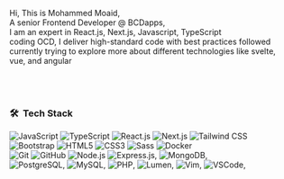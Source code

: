 Hi, This is Mohammed Moaid, <br>
A senior Frontend Developer @ BCDapps,<br>
I am an expert in React.js, Next.js, Javascript, TypeScript<br>
coding OCD, I deliver high-standard code with best practices followed<br>
currently trying to explore more about different technologies like svelte, vue, and angular<br>
<br>
<br>
<br>
### 🛠 &nbsp;Tech Stack
![JavaScript](https://img.shields.io/badge/JavaScript-F7DF1E?style=for-the-badge&logo=javascript&logoColor=black)
![TypeScript](https://img.shields.io/badge/TypeScript-3178C6?style=for-the-badge&logo=typescript&logoColor=white)
![React.js](https://img.shields.io/badge/React.js-61DAFB?style=for-the-badge&logo=react&logoColor=black)
![Next.js](https://img.shields.io/badge/Next.js-000000?style=for-the-badge&logo=nextdotjs&logoColor=white)
![Tailwind CSS](https://img.shields.io/badge/Tailwind_CSS-06B6D4?style=for-the-badge&logo=tailwindcss&logoColor=white)
<br>
![Bootstrap](https://img.shields.io/badge/Bootstrap-7952B3?style=for-the-badge&logo=bootstrap&logoColor=white)
![HTML5](https://img.shields.io/badge/HTML5-E34F26?style=for-the-badge&logo=html5&logoColor=white)
![CSS3](https://img.shields.io/badge/CSS3-1572B6?style=for-the-badge&logo=css3&logoColor=white)
![Sass](https://img.shields.io/badge/Sass-CC6699?style=for-the-badge&logo=sass&logoColor=white)
![Docker](https://img.shields.io/badge/Docker-2496ED?style=for-the-badge&logo=docker&logoColor=white)
<br>
![Git](https://img.shields.io/badge/Git-F05032?style=for-the-badge&logo=git&logoColor=white)
![GitHub](https://img.shields.io/badge/GitHub-181717?style=for-the-badge&logo=github&logoColor=white)
![Node.js](https://img.shields.io/badge/Node.js-339933?style=for-the-badge&logo=nodedotjs&logoColor=white)
![Express.js](https://img.shields.io/badge/Express.js-000000?style=for-the-badge&logo=express&logoColor=white),
![MongoDB](https://img.shields.io/badge/MongoDB-47A248?style=for-the-badge&logo=mongodb&logoColor=white),
<br>
![PostgreSQL](https://img.shields.io/badge/PostgreSQL-4169E1?style=for-the-badge&logo=postgresql&logoColor=white),
![MySQL](https://img.shields.io/badge/MySQL-4479A1?style=for-the-badge&logo=mysql&logoColor=white),
![PHP](https://img.shields.io/badge/PHP-777BB4?style=for-the-badge&logo=php&logoColor=white),
![Lumen](https://img.shields.io/badge/Lumen-E74430?style=for-the-badge&logo=lumen&logoColor=white),
![Vim](https://img.shields.io/badge/Vim-019733?style=for-the-badge&logo=vim&logoColor=white),
![VSCode](https://img.shields.io/badge/VSCode-007ACC?style=for-the-badge&logo=visualstudiocode&logoColor=white),
